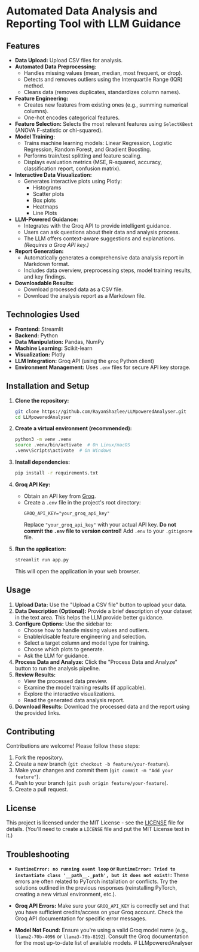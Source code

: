 # Automated Data Analysis and Reporting Tool with LLM Guidance

## Features

*   **Data Upload:** Upload CSV files for analysis.
*   **Automated Data Preprocessing:**
    *   Handles missing values (mean, median, most frequent, or drop).
    *   Detects and removes outliers using the Interquartile Range (IQR) method.
    *   Cleans data (removes duplicates, standardizes column names).
*   **Feature Engineering:**
    *   Creates new features from existing ones (e.g., summing numerical columns).
    *   One-hot encodes categorical features.
*   **Feature Selection:** Selects the most relevant features using `SelectKBest` (ANOVA F-statistic or chi-squared).
*   **Model Training:**
    *   Trains machine learning models: Linear Regression, Logistic Regression, Random Forest, and Gradient Boosting.
    *   Performs train/test splitting and feature scaling.
    *   Displays evaluation metrics (MSE, R-squared, accuracy, classification report, confusion matrix).
*   **Interactive Data Visualization:**
    *   Generates interactive plots using Plotly:
        *   Histograms
        *   Scatter plots
        *   Box plots
        *   Heatmaps
        *   Line Plots
*   **LLM-Powered Guidance:**
    *   Integrates with the Groq API to provide intelligent guidance.
    *   Users can ask questions about their data and analysis process.
    *   The LLM offers context-aware suggestions and explanations.  _(Requires a Groq API key.)_
*   **Report Generation:**
    *   Automatically generates a comprehensive data analysis report in Markdown format.
    *   Includes data overview, preprocessing steps, model training results, and key findings.
*   **Downloadable Results:**
    *   Download processed data as a CSV file.
    *   Download the analysis report as a Markdown file.

## Technologies Used

*   **Frontend:** Streamlit
*   **Backend:** Python
*   **Data Manipulation:** Pandas, NumPy
*   **Machine Learning:** Scikit-learn
*   **Visualization:** Plotly
*   **LLM Integration:** Groq API (using the `groq` Python client)
*   **Environment Management:** Uses `.env` files for secure API key storage.

## Installation and Setup

1.  **Clone the repository:**

    ```bash
    git clone https://github.com/RayanShazlee/LLMpoweredAnalyser.git
    cd LLMpoweredAnalyser
    ```

2.  **Create a virtual environment (recommended):**

    ```bash
    python3 -m venv .venv
    source .venv/bin/activate  # On Linux/macOS
    .venv\Scripts\activate  # On Windows
    ```

3.  **Install dependencies:**

    ```bash
    pip install -r requirements.txt
    ```

4.  **Groq API Key:**
    *   Obtain an API key from [Groq](https://console.groq.com/).
    *   Create a `.env` file in the project's root directory:
        ```
        GROQ_API_KEY="your_groq_api_key"
        ```
        Replace `"your_groq_api_key"` with your actual API key.  **Do not commit the `.env` file to version control!**  Add `.env` to your `.gitignore` file.

5.  **Run the application:**

    ```bash
    streamlit run app.py
    ```

    This will open the application in your web browser.

## Usage

1.  **Upload Data:**  Use the "Upload a CSV file" button to upload your data.
2.  **Data Description (Optional):**  Provide a brief description of your dataset in the text area. This helps the LLM provide better guidance.
3.  **Configure Options:** Use the sidebar to:
    *   Choose how to handle missing values and outliers.
    *   Enable/disable feature engineering and selection.
    *   Select a target column and model type for training.
    *   Choose which plots to generate.
    *   Ask the LLM for guidance.
4.  **Process Data and Analyze:** Click the "Process Data and Analyze" button to run the analysis pipeline.
5.  **Review Results:**
    *   View the processed data preview.
    *   Examine the model training results (if applicable).
    *   Explore the interactive visualizations.
    *   Read the generated data analysis report.
6.  **Download Results:** Download the processed data and the report using the provided links.

## Contributing

Contributions are welcome!  Please follow these steps:

1.  Fork the repository.
2.  Create a new branch (`git checkout -b feature/your-feature`).
3.  Make your changes and commit them (`git commit -m "Add your feature"`).
4.  Push to your branch (`git push origin feature/your-feature`).
5.  Create a pull request.

## License

This project is licensed under the MIT License - see the [LICENSE](LICENSE) file for details.  (You'll need to create a `LICENSE` file and put the MIT License text in it.)

## Troubleshooting
*   **`RuntimeError: no running event loop` or `RuntimeError: Tried to instantiate class '__path__._path', but it does not exist!`:** These errors are often related to PyTorch installation or conflicts. Try the solutions outlined in the previous responses (reinstalling PyTorch, creating a new virtual environment, etc.).

*  **Groq API Errors:** Make sure your `GROQ_API_KEY` is correctly set and that you have sufficient credits/access on your Groq account.  Check the Groq API documentation for specific error messages.

* **Model Not Found:** Ensure you're using a valid Groq model name (e.g., `llama2-70b-4096` or `llama3-70b-8192`). Consult the Groq documentation for the most up-to-date list of available models.
#   L L M p o w e r e d A n a l y s e r 
 
 
